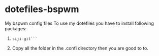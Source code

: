 # dotefiles-bspwm
My bspwm config files
To use my dotefiles you have to install following packages:
1. ```sudo pacman -S bspwm sxhkd polybar pacman-contrib ttf-font-awesome
   siji-git```
2. Copy all the folder in the .confi directory then you are good to to.

